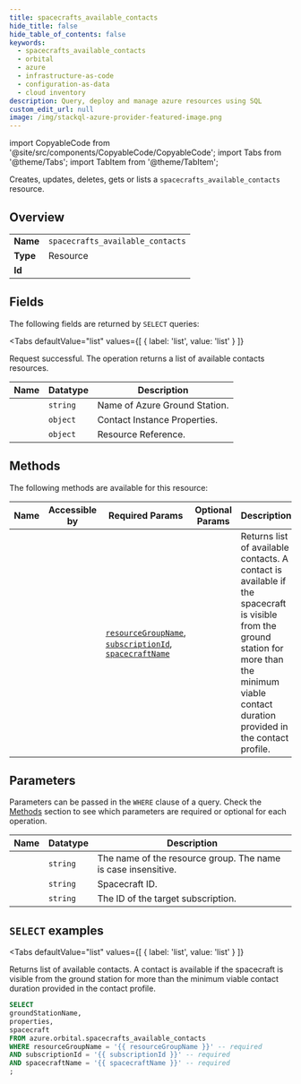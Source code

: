 ```yaml
--- 
title: spacecrafts_available_contacts
hide_title: false
hide_table_of_contents: false
keywords:
  - spacecrafts_available_contacts
  - orbital
  - azure
  - infrastructure-as-code
  - configuration-as-data
  - cloud inventory
description: Query, deploy and manage azure resources using SQL
custom_edit_url: null
image: /img/stackql-azure-provider-featured-image.png
---
```


import CopyableCode from '@site/src/components/CopyableCode/CopyableCode';
import Tabs from '@theme/Tabs';
import TabItem from '@theme/TabItem';

Creates, updates, deletes, gets or lists a <code>spacecrafts_available_contacts</code> resource.

## Overview
<table><tbody>
<tr><td><b>Name</b></td><td><code>spacecrafts_available_contacts</code></td></tr>
<tr><td><b>Type</b></td><td>Resource</td></tr>
<tr><td><b>Id</b></td><td><CopyableCode code="azure.orbital.spacecrafts_available_contacts" /></td></tr>
</tbody></table>

## Fields

The following fields are returned by `SELECT` queries:

<Tabs
    defaultValue="list"
    values={[
        { label: 'list', value: 'list' }
    ]}
>
<TabItem value="list">

Request successful. The operation returns a list of available contacts resources.

<table>
<thead>
    <tr>
    <th>Name</th>
    <th>Datatype</th>
    <th>Description</th>
    </tr>
</thead>
<tbody>
<tr>
    <td><CopyableCode code="groundStationName" /></td>
    <td><code>string</code></td>
    <td>Name of Azure Ground Station.</td>
</tr>
<tr>
    <td><CopyableCode code="properties" /></td>
    <td><code>object</code></td>
    <td>Contact Instance Properties.</td>
</tr>
<tr>
    <td><CopyableCode code="spacecraft" /></td>
    <td><code>object</code></td>
    <td>Resource Reference.</td>
</tr>
</tbody>
</table>
</TabItem>
</Tabs>

## Methods

The following methods are available for this resource:

<table>
<thead>
    <tr>
    <th>Name</th>
    <th>Accessible by</th>
    <th>Required Params</th>
    <th>Optional Params</th>
    <th>Description</th>
    </tr>
</thead>
<tbody>
<tr>
    <td><a href="#list"><CopyableCode code="list" /></a></td>
    <td><CopyableCode code="select" /></td>
    <td><a href="#parameter-resourceGroupName"><code>resourceGroupName</code></a>, <a href="#parameter-subscriptionId"><code>subscriptionId</code></a>, <a href="#parameter-spacecraftName"><code>spacecraftName</code></a></td>
    <td></td>
    <td>Returns list of available contacts. A contact is available if the spacecraft is visible from the ground station for more than the minimum viable contact duration provided in the contact profile.</td>
</tr>
</tbody>
</table>

## Parameters

Parameters can be passed in the `WHERE` clause of a query. Check the [Methods](#methods) section to see which parameters are required or optional for each operation.

<table>
<thead>
    <tr>
    <th>Name</th>
    <th>Datatype</th>
    <th>Description</th>
    </tr>
</thead>
<tbody>
<tr id="parameter-resourceGroupName">
    <td><CopyableCode code="resourceGroupName" /></td>
    <td><code>string</code></td>
    <td>The name of the resource group. The name is case insensitive.</td>
</tr>
<tr id="parameter-spacecraftName">
    <td><CopyableCode code="spacecraftName" /></td>
    <td><code>string</code></td>
    <td>Spacecraft ID.</td>
</tr>
<tr id="parameter-subscriptionId">
    <td><CopyableCode code="subscriptionId" /></td>
    <td><code>string</code></td>
    <td>The ID of the target subscription.</td>
</tr>
</tbody>
</table>

## `SELECT` examples

<Tabs
    defaultValue="list"
    values={[
        { label: 'list', value: 'list' }
    ]}
>
<TabItem value="list">

Returns list of available contacts. A contact is available if the spacecraft is visible from the ground station for more than the minimum viable contact duration provided in the contact profile.

```sql
SELECT
groundStationName,
properties,
spacecraft
FROM azure.orbital.spacecrafts_available_contacts
WHERE resourceGroupName = '{{ resourceGroupName }}' -- required
AND subscriptionId = '{{ subscriptionId }}' -- required
AND spacecraftName = '{{ spacecraftName }}' -- required
;
```
</TabItem>
</Tabs>
